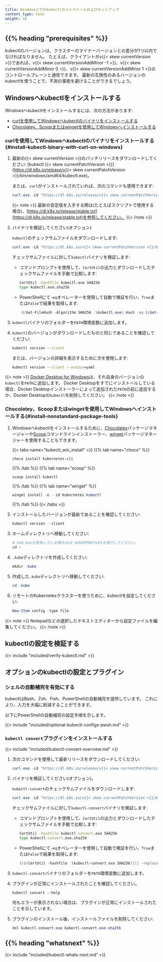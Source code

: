 ```yaml
---
title: Windows上でのkubectlのインストールおよびセットアップ
content_type: task
weight: 10
---
```


## {{% heading "prerequisites" %}}

kubectlのバージョンは、クラスターのマイナーバージョンとの差分が1つ以内でなければなりません。
たとえば、クライアントがv{{< skew currentVersion >}}であれば、v{{< skew currentVersionAddMinor -1 >}}、v{{< skew currentVersionAddMinor 0 >}}、v{{< skew currentVersionAddMinor 1 >}}のコントロールプレーンと通信できます。
最新の互換性のあるバージョンのkubectlを使うことで、不測の事態を避けることができるでしょう。

## Windowsへkubectlをインストールする

Windowsへkubectlをインストールするには、次の方法があります:

- [curlを使用してWindowsへkubectlのバイナリをインストールする](#install-kubectl-binary-with-curl-on-windows)
- [Chocolatey、Scoopまたはwingetを使用してWindowsへインストールする](#install-nonstandard-package-tools)

### curlを使用してWindowsへkubectlのバイナリをインストールする{#install-kubectl-binary-with-curl-on-windows}

1. 最新の{{< skew currentVersion >}}のパッチリリースをダウンロードしてください:
   [kubectl {{< skew currentPatchVersion >}}](https://dl.k8s.io/release/v{{< skew currentPatchVersion >}}/bin/windows/amd64/kubectl.exe)。

   または、`curl`がインストールされていれば、次のコマンドも使用できます:

   ```powershell
   curl.exe -LO "https://dl.k8s.io/release/v{{< skew currentPatchVersion >}}/bin/windows/amd64/kubectl.exe"
   ```

   {{< note >}}
   最新の安定版を入手する際は(たとえばスクリプトで使用する場合)、[https://dl.k8s.io/release/stable.txt](https://dl.k8s.io/release/stable.txt)を参照してください。
   {{< /note >}}

1. バイナリを検証してください(オプション)

   `kubectl`のチェックサムファイルをダウンロードします:

   ```powershell
   curl.exe -LO "https://dl.k8s.io/v{{< skew currentPatchVersion >}}/bin/windows/amd64/kubectl.exe.sha256"
   ```

   チェックサムファイルに対して`kubectl`バイナリを検証します:

   - コマンドプロンプトを使用して、`CertUtil`の出力とダウンロードしたチェックサムファイルを手動で比較します:

     ```cmd
     CertUtil -hashfile kubectl.exe SHA256
     type kubectl.exe.sha256
     ```

   - PowerShellにて`-eq`オペレーターを使用して自動で検証を行い、`True`または`False`で結果を取得します:

     ```powershell
      $(Get-FileHash -Algorithm SHA256 .\kubectl.exe).Hash -eq $(Get-Content .\kubectl.exe.sha256)
     ```

1. `kubectl`バイナリのフォルダーを`PATH`環境変数に追加します。

1. `kubectl`のバージョンがダウンロードしたものと同じであることを確認してください:

   ```cmd
   kubectl version --client
   ```
   
   または、バージョンの詳細を表示するために次を使用します:

   ```cmd
   kubectl version --client --output=yaml
   ```



{{< note >}}
[Docker Desktop for Windows](https://docs.docker.com/docker-for-windows/#kubernetes)は、それ自身のバージョンの`kubectl`を`PATH`に追加します。
Docker Desktopをすでにインストールしている場合、Docker Desktopインストーラーによって追加された`PATH`の前に追加するか、Docker Desktopの`kubectl`を削除してください。
{{< /note >}}

### Chocolatey、Scoopまたはwingetを使用してWindowsへインストールする{#install-nonstandard-package-tools}

1. Windowsへkubectlをインストールするために、[Chocolatey](https://chocolatey.org)パッケージマネージャーや[Scoop](https://scoop.sh)コマンドラインインストーラー、[winget](https://learn.microsoft.com/en-us/windows/package-manager/winget/)パッケージマネージャーを使用することもできます。

   {{< tabs name="kubectl_win_install" >}}
   {{% tab name="choco" %}}
   ```powershell
   choco install kubernetes-cli
   ```
   {{% /tab %}}
   {{% tab name="scoop" %}}
   ```powershell
   scoop install kubectl
   ```
   {{% /tab %}}
   {{% tab name="winget" %}}
   ```powershell
   winget install -e --id Kubernetes.kubectl
   ```
   {{% /tab %}}
   {{< /tabs >}}

1. インストールしたバージョンが最新であることを確認してください:

   ```powershell
   kubectl version --client
   ```

1. ホームディレクトリへ移動してください:

   ```powershell
   # cmd.exeを使用している場合はcd %USERPROFILE%を実行してください。
   cd ~
   ```

1. `.kube`ディレクトリを作成してください:

   ```powershell
   mkdir .kube
   ```

1. 作成した`.kube`ディレクトリへ移動してください:

   ```powershell
   cd .kube
   ```

1. リモートのKubernetesクラスターを使うために、kubectlを設定してください:

   ```powershell
   New-Item config -type file
   ```

{{< note >}}
Notepadなどの選択したテキストエディターから設定ファイルを編集してください。
{{< /note >}}

## kubectlの設定を検証する

{{< include "included/verify-kubectl.md" >}}

## オプションのkubectlの設定とプラグイン

### シェルの自動補完を有効にする

kubectlはBash、Zsh、Fish、PowerShellの自動補完を提供しています。
これにより、入力を大幅に削減することができます。

以下にPowerShellの自動補完の設定手順を示します。

{{< include "included/optional-kubectl-configs-pwsh.md" >}}

### `kubectl convert`プラグインをインストールする

{{< include "included/kubectl-convert-overview.md" >}}

1. 次のコマンドを使用して最新リリースをダウンロードしてください:

   ```powershell
   curl.exe -LO "https://dl.k8s.io/release/v{{< skew currentPatchVersion >}}/bin/windows/amd64/kubectl-convert.exe"
   ```

1. バイナリを検証してください(オプション)。

   `kubectl-convert`のチェックサムファイルをダウンロードします:

   ```powershell
   curl.exe -LO "https://dl.k8s.io/v{{< skew currentPatchVersion >}}/bin/windows/amd64/kubectl-convert.exe.sha256"
   ```

   チェックサムファイルに対して`kubectl-convert`バイナリを検証します:

   - コマンドプロンプトを使用して、`CertUtil`の出力とダウンロードしたチェックサムファイルを手動で比較します:

     ```cmd
     CertUtil -hashfile kubectl-convert.exe SHA256
     type kubectl-convert.exe.sha256
     ```

   - PowerShellにて`-eq`オペレーターを使用して自動で検証を行い、`True`または`False`で結果を取得します:

     ```powershell
     $($(CertUtil -hashfile .\kubectl-convert.exe SHA256)[1] -replace " ", "") -eq $(type .\kubectl-convert.exe.sha256)
     ```

1. `kubectl-convert`バイナリのフォルダーを`PATH`環境変数に追加します。

1. プラグインが正常にインストールされたことを確認してください。

   ```shell
   kubectl convert --help
   ```

   何もエラーが表示されない場合は、プラグインが正常にインストールされたことを示しています。

1. プラグインのインストール後、インストールファイルを削除してください:

   ```powershell
   del kubectl-convert.exe kubectl-convert.exe.sha256
   ```

## {{% heading "whatsnext" %}}

{{< include "included/kubectl-whats-next.md" >}}

